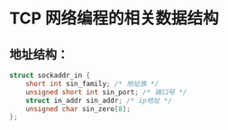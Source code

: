 # TCP 网络编程的相关数据结构 

## 地址结构：
```c
struct sockaddr_in {
    short int sin_family; /* 地址族 */
    unsigned short int sin_port; /* 端口号 */
    struct in_addr sin_addr; /* ip地址 */
    unsigned char sin_zero[8];
};
```
